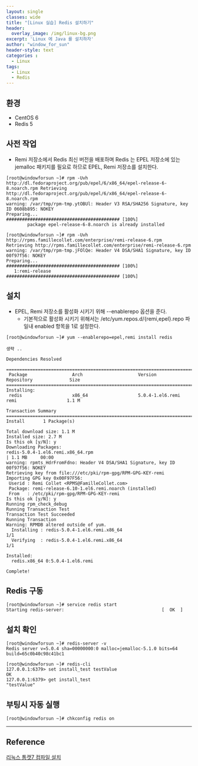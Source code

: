 ```yaml
--- 
layout: single
classes: wide
title: "[Linux 실습] Redis 설치하기"
header:
  overlay_image: /img/linux-bg.png
excerpt: 'Linux 에 Java 를 설치하자'
author: "window_for_sun"
header-style: text
categories :
  - Linux
tags:
  - Linux
  - Redis
---  
```


## 환경
- CentOS 6
- Redis 5

## 사전 작업
- Remi 저장소에서 Redis 최신 버전을 배포하며 Redis 는 EPEL 저장소에 있는 jemalloc 패키지를 필요로 하므로 EPEL, Remi 저장소를 설치한다.

```
[root@windowforsun ~]# rpm -Uvh http://dl.fedoraproject.org/pub/epel/6/x86_64/epel-release-6-8.noarch.rpm Retrieving http://dl.fedoraproject.org/pub/epel/6/x86_64/epel-release-6-8.noarch.rpm
warning: /var/tmp/rpm-tmp.ytOBUl: Header V3 RSA/SHA256 Signature, key ID 0608b895: NOKEY
Preparing...                ########################################### [100%]
        package epel-release-6-8.noarch is already installed
```  

```
[root@windowforsun ~]# rpm -Uvh http://rpms.famillecollet.com/enterprise/remi-release-6.rpm
Retrieving http://rpms.famillecollet.com/enterprise/remi-release-6.rpm
warning: /var/tmp/rpm-tmp.jFOlQe: Header V4 DSA/SHA1 Signature, key ID 00f97f56: NOKEY
Preparing...                ########################################### [100%]
   1:remi-release           ########################################### [100%]

```  

## 설치
- EPEL, Remi 저장소를 활성화 시키기 위해 --enablerepo 옵션을 준다.
	- 기본적으로 활성화 시키기 위해서는 /etc/yum.repos.d/{remi,epel}.repo 파일내 enabled 항목을 1로 설정한다.
	
```
[root@windowforsun ~]# yum --enablerepo=epel,remi install redis

생략 ..

Dependencies Resolved

=====================================================================================================================
 Package                 Arch                     Version                               Repository              Size
=====================================================================================================================
Installing:
 redis                   x86_64                   5.0.4-1.el6.remi                      remi                   1.1 M

Transaction Summary
=====================================================================================================================
Install       1 Package(s)

Total download size: 1.1 M
Installed size: 2.7 M
Is this ok [y/N]: y
Downloading Packages:
redis-5.0.4-1.el6.remi.x86_64.rpm                                                             | 1.1 MB     00:00
warning: rpmts_HdrFromFdno: Header V4 DSA/SHA1 Signature, key ID 00f97f56: NOKEY
Retrieving key from file:///etc/pki/rpm-gpg/RPM-GPG-KEY-remi
Importing GPG key 0x00F97F56:
 Userid : Remi Collet <RPMS@FamilleCollet.com>
 Package: remi-release-6.10-1.el6.remi.noarch (installed)
 From   : /etc/pki/rpm-gpg/RPM-GPG-KEY-remi
Is this ok [y/N]: y
Running rpm_check_debug
Running Transaction Test
Transaction Test Succeeded
Running Transaction
Warning: RPMDB altered outside of yum.
  Installing : redis-5.0.4-1.el6.remi.x86_64                                                                     1/1
  Verifying  : redis-5.0.4-1.el6.remi.x86_64                                                                     1/1

Installed:
  redis.x86_64 0:5.0.4-1.el6.remi

Complete!
```  

## Redis 구동

```
[root@windowforsun ~]# service redis start
Starting redis-server:                                     [  OK  ]
```  

## 설치 확인

```
[root@windowforsun ~]# redis-server -v
Redis server v=5.0.4 sha=00000000:0 malloc=jemalloc-5.1.0 bits=64 build=65c0b40c98c41bc1

```  

```
[root@windowforsun ~]# redis-cli
127.0.0.1:6379> set install_test testValue
OK
127.0.0.1:6379> get install_test
"testValue"

```  

## 부팅시 자동 실행

```
[root@windowforsun ~]# chkconfig redis on
```  

---
## Reference
[리눅스 톰캣7 컴파일 설치](https://zetawiki.com/wiki/%EB%A6%AC%EB%88%85%EC%8A%A4_%ED%86%B0%EC%BA%A37_%EC%BB%B4%ED%8C%8C%EC%9D%BC_%EC%84%A4%EC%B9%98)  
